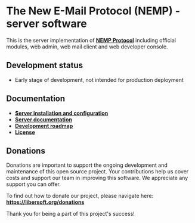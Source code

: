 # The New E-Mail Protocol (NEMP) - server software

This is the server implementation of [**NEMP Protocol**](https://github.com/libersoft-org) including official modules, web admin, web mail client and web developer console.

## Development status

- Early stage of development, not intended for production deployment

## Documentation

- [**Server installation and configuration**](./INSTALL.md)
- [**Server documentation**](./SERVER.md)
- [**Development roadmap**](./ROADMAP.md)
- [**License**](./LICENSE)

## Donations

Donations are important to support the ongoing development and maintenance of this open source project. Your contributions help us cover costs and support our team in improving this software. We appreciate any support you can offer.

To find out how to donate our project, please navigate here: **https://libersoft.org/donations**

Thank you for being a part of this project's success!
